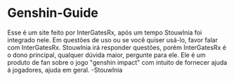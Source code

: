 # Genshin-Guide


Esse é um site feito por InterGatesRx, após um tempo Stouwlnia foi integrado nele.
Em questões de uso ou se você quiser usá-lo, favor falar com InterGatesRx.
Stouwlnia irá responder questões, porém InterGatesRx é o dono principal, qualquer dúvida maior, pergunte para ele.
Ele é um produto de fan sobre o jogo "genshin impact" com intuito de fornecer ajuda á jogadores, ajuda em geral.
 -Stouwlnia
